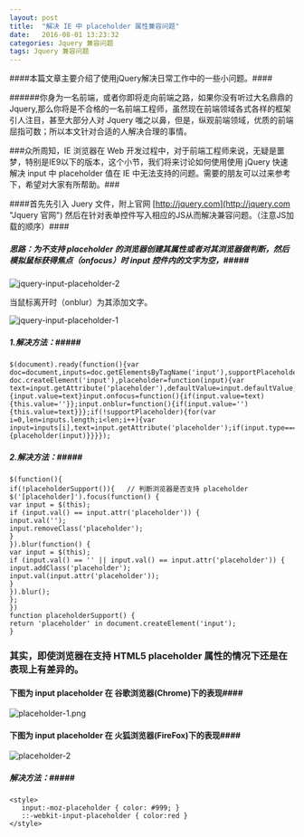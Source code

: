 ```yaml
---
layout: post
title:  "解决 IE 中 placeholder 属性兼容问题"
date:   2016-08-01 13:23:32
categories: Jquery 兼容问题
tags: Jquery 兼容问题
---
```



####本篇文章主要介绍了使用jQuery解决日常工作中的一些小问题。####

######你身为一名前端，或者你即将走向前端之路，如果你没有听过大名鼎鼎的 Jquery,那么你将是不合格的一名前端工程师，虽然现在前端领域各式各样的框架引人注目，甚至大部分人对 Jquery 嗤之以鼻，但是，纵观前端领域，优质的前端屈指可数；所以本文针对合适的人解决合理的事情。

###众所周知，IE 浏览器在 Web 开发过程中，对于前端工程师来说，无疑是噩梦，特别是IE9以下的版本，这个小节，我们将来讨论如何使用使用 jQuery 快速解决 input 中 placeholder 值在 IE 中无法支持的问题。需要的朋友可以过来参考下，希望对大家有所帮助。###


####首先先引入 Juery 文件，附上官网 [http://jquery.com](http://jquery.com "Jquery 官网") 然后在针对表单控件写入相应的JS从而解决兼容问题。（注意JS加载的顺序）####


##### 思路：为不支持 placeholder 的浏览器创建其属性或者对其浏览器做判断，然后模拟鼠标获得焦点（onfocus）时 input 控件内的文字为空，#####

![jquery-input-placeholder-2](http://i.imgur.com/u7NVU8M.jpg)

 当鼠标离开时（onblur）为其添加文字。

![jquery-input-placeholder-1](http://i.imgur.com/Pc9heDY.jpg) 

##### 1.解决方法：#####

    $(document).ready(function(){var doc=document,inputs=doc.getElementsByTagName('input'),supportPlaceholder='placeholder'in doc.createElement('input'),placeholder=function(input){var text=input.getAttribute('placeholder'),defaultValue=input.defaultValue;if(defaultValue==''){input.value=text}input.onfocus=function(){if(input.value=text){this.value=''}};input.onblur=function(){if(input.value=''){this.value=text}}};if(!supportPlaceholder){for(var i=0,len=inputs.length;i<len;i++){var input=inputs[i],text=input.getAttribute('placeholder');if(input.type==='text'&&text){placeholder(input)}}}});


##### 2.解决方法：#####
    
    $(function(){
    if(!placeholderSupport()){   // 判断浏览器是否支持 placeholder
    $('[placeholder]').focus(function() {
    var input = $(this);
    if (input.val() == input.attr('placeholder')) {
    input.val('');
    input.removeClass('placeholder');
    }
    }).blur(function() {
    var input = $(this);
    if (input.val() == '' || input.val() == input.attr('placeholder')) {
    input.addClass('placeholder');
    input.val(input.attr('placeholder'));
    }
    }).blur();
    };
    })
    function placeholderSupport() {
    return 'placeholder' in document.createElement('input');
    }


### 其实，即使浏览器在支持 HTML5 placeholder 属性的情况下还是在 表现上有差异的。 ###

#### 下图为 input placeholder 在 谷歌浏览器(Chrome)下的表现####

![placeholder-1.png](http://i.imgur.com/WV6NrGx.png)


#### 下图为 input placeholder 在 火狐浏览器(FireFox)下的表现####


![placeholder-2](http://i.imgur.com/VKgKGMh.png)


##### 解决方法：#####


    <style>
       input:-moz-placeholder { color: #999; }
       ::-webkit-input-placeholder { color:red }
    </style>
